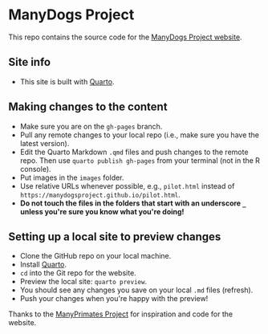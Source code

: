 # ManyDogs Project

This repo contains the source code for the [ManyDogs Project website](https://manydogsproject.github.io/).

## Site info
* This site is built with [Quarto](https://quarto.org/).

## Making changes to the content

- Make sure you are on the `gh-pages` branch.
- Pull any remote changes to your local repo (i.e., make sure you have the latest version).
- Edit the Quarto Markdown `.qmd` files and push changes to the remote repo. Then use `quarto publish gh-pages` from your terminal (not in the R console).
- Put images in the `images` folder.
- Use relative URLs whenever possible, e.g., `pilot.html` instead of `https://manydogsproject.github.io/pilot.html`.
- **Do not touch the files in the folders that start with an underscore `_` unless you're sure you know what you're doing!**

## Setting up a local site to preview changes

- Clone the GitHub repo on your local machine.
- Install [Quarto](https://quarto.org/docs/get-started/).
- `cd` into the Git repo for the website.
- Preview the local site: `quarto preview`.
- You should see any changes you save on your local `.md` files (refresh).
- Push your changes when you're happy with the preview!

Thanks to the [ManyPrimates Project](https://manyprimates.github.io/) for inspiration and code for the website.